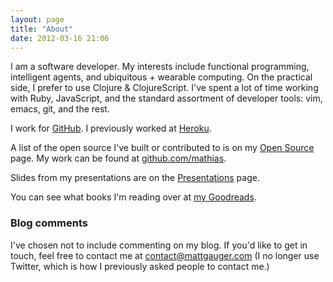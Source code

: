 ```yaml
---
layout: page
title: "About"
date: 2012-03-16 21:06
---
```


I am a software developer. My interests include functional programming, intelligent agents, and ubiquitous + wearable computing. On the practical side, I prefer to use Clojure & ClojureScript. I've spent a lot of time working with Ruby, JavaScript, and the standard assortment of developer tools: vim, emacs, git, and the rest.

I work for [GitHub](https://www.github.com). I previously worked at [Heroku](https://www.heroku.com).

A list of the open source I've built or contributed to is on my [Open Source](/open-source) page. My work can be found at [github.com/mathias](https://github.com/mathias).

Slides from my presentations are on the [Presentations](/presentations) page.

You can see what books I'm reading over at [my Goodreads](https://www.goodreads.com/mathiasx).

### Blog comments

I've chosen not to include commenting on my blog. If you'd like to get in touch, feel free to contact me at [contact@mattgauger.com](mailto:contact@mattgauger.com) (I no longer use Twitter, which is how I previously asked people to contact me.)
